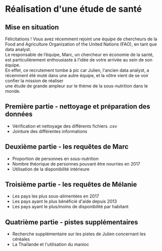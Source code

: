 # Réalisation d'une étude de santé

## Mise en situation 
Félicitations ! Vous avez récemment rejoint une équipe de chercheurs de la Food and Agriculture Organization of the United Nations (FAO), en tant que data analyst.  
Le responsable de l’équipe, Marc, un chercheur en économie de la santé, est particulièrement enthousiaste à l’idée de votre arrivée au sein de son équipe.   
En effet, ce recrutement tombe à pic car Julien, l'ancien data analyst, a récemment été muté dans une autre équipe, et la vôtre vient de se voir confier la mission de réaliser  
une étude de grande ampleur sur le thème de la sous-nutrition dans le monde.

## Première partie - nettoyage et préparation des données
 - Vérification et nettoyage des différents fichiers .csv
 - Jointure des différentes informations


## Deuxième partie - les requêtes de Marc
 - Proportion de personnes en sous-nutrition
 - Nombre théorique de personnes pouvant être nourries en 2017
 - Utilisation de la disponibilité intérieure


## Troisième partie - les requêtes de Mélanie
 - Les pays les plus sous-alimentées en 2017
 - Les pays ayant le plus bénéficié d'aide depuis 2013
 - Les pays ayant le plus/moins de disponibilité par habitant


## Quatrième partie - pistes supplémentaires
 - Recherche supplémentaire sur les pistes de Julien concernant les céréales
 - La Thaïlande et l'utilisation du manioc